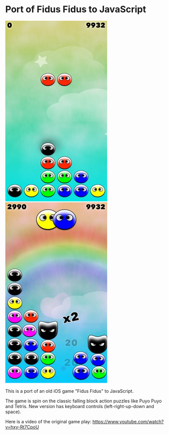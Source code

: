 # Port of Fidus Fidus to JavaScript

![](./screenshots/fidus-fidus-1.jpg) ![](./screenshots/fidus-fidus-2.jpg)

This is a port of an old iOS game "Fidus Fidus" to JavaScript.

The game is spin on the classic falling block action puzzles like Puyo Puyo and Tetris. New version has keyboard controls (left-right-up-down and space).

Here is a video of the original game play: https://www.youtube.com/watch?v=hxy-Rt7CpoU
